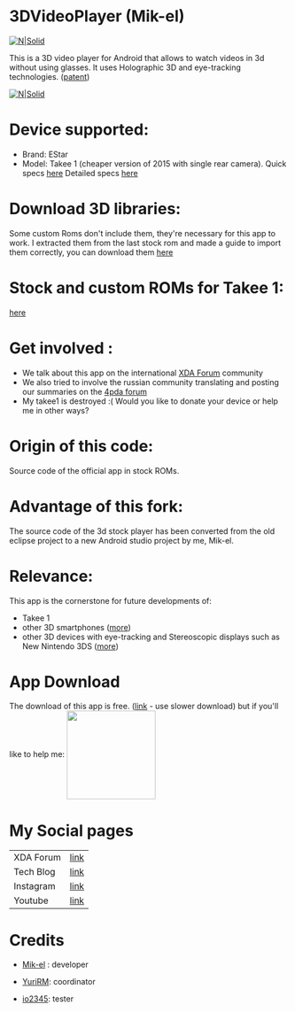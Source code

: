 # 3DVideoPlayer (Mik-el)

[![N|Solid](https://i.imgur.com/OpVOJ4e.jpg)]()


This is a 3D video player for Android that allows to watch videos in 3d without using glasses.
It uses Holographic 3D and eye-tracking technologies.
([patent][patent])

[![N|Solid](https://media.giphy.com/media/jtztWGNWSKl5DTJnSv/giphy.gif)]()

# Device supported:
 - Brand: EStar
 - Model: Takee 1 (cheaper version of 2015 with single rear camera). 
 Quick specs [here][quickdevinfo]
 Detailed specs [here][detdevinfo]



# Download 3D libraries:
Some custom Roms don't include them, they're necessary for this app to work. I extracted them from the last stock rom and made a guide to import them correctly, you can download them [here][3dlibs] 



# Stock and custom ROMs for Takee 1:
[here][takeeroms] 

# Get involved :
 - We talk about this app on the international [XDA Forum][takeexda] community 
 - We also tried to involve the russian community translating and posting our summaries on the [4pda forum][takee4pda]
 - My takee1 is destroyed :( Would you like to donate your device or help me in other ways?

# Origin of this code:
Source code of the official app in stock ROMs.

# Advantage of this fork:
The source code of the 3d stock player has been converted from the old eclipse project to a new Android studio project by me, Mik-el.

# Relevance:
This app is the cornerstone for future developments of:
* Takee 1
* other 3D smartphones ([more][3dphones])
* other 3D devices with eye-tracking and Stereoscopic displays such as New Nintendo 3DS ([more][s3Ddevices])





# App Download
The download of this app is free. ([link][apkv1] - use slower download) but if you'll like to help me:
<a href="https://paypal.me/donationMikel"><img src="https://www.paypalobjects.com/webstatic/mktg/merchant_portal/button/donate.en.png" align="center" width="160" ></a>

# My Social pages




|  |  |
| ------ | ------ |
| XDA Forum | [link][xda] |
| Tech Blog | [link][cam] |
| Instagram | [link][insta] |
| Youtube | [link][yt] |

# Credits
* [Mik-el][xda] : developer
* [YuriRM][yuri]: coordinator
* [io2345][io2345]: tester




   [xda]: <http://bit.ly/2NBnhqB>
   [insta]: <http://bit.ly/mikel_insta>
   [yt]: <http://bit.ly/mikel_YT>
   [quickdevinfo]: <http://bit.ly/67ik9>
   [detdevinfo]: <http://bit.ly/2KWudAZ>
   [3dlibs]: <http://bit.ly/2viBkcd>
   [takeexda]: <http://bit.ly/2tL9Mvh3>
   [takee4pda]: <http://bit.ly/2Dst1z0>
   [takeeroms]: <http://bit.ly/2VmNQpD>
   [paypal]: <>
   [3dphones]: <https://en.wikipedia.org/wiki/List_of_3D-enabled_mobile_phones>
   [s3Ddevices]: <https://forum.xda-developers.com/showpost.php?p=79098051&postcount=1399>
   [yuri]: <https://forum.xda-developers.com/member.php?u=7147494>
   [io2345]: <https://forum.xda-developers.com/member.php?u=6026343>
   [patent]: <http://bit.ly/2LvEd4r>
   [apkv1]: <http://bit.ly/Mk3d001>
   [cam]: <https://cam.tv/mik_el_tech>
